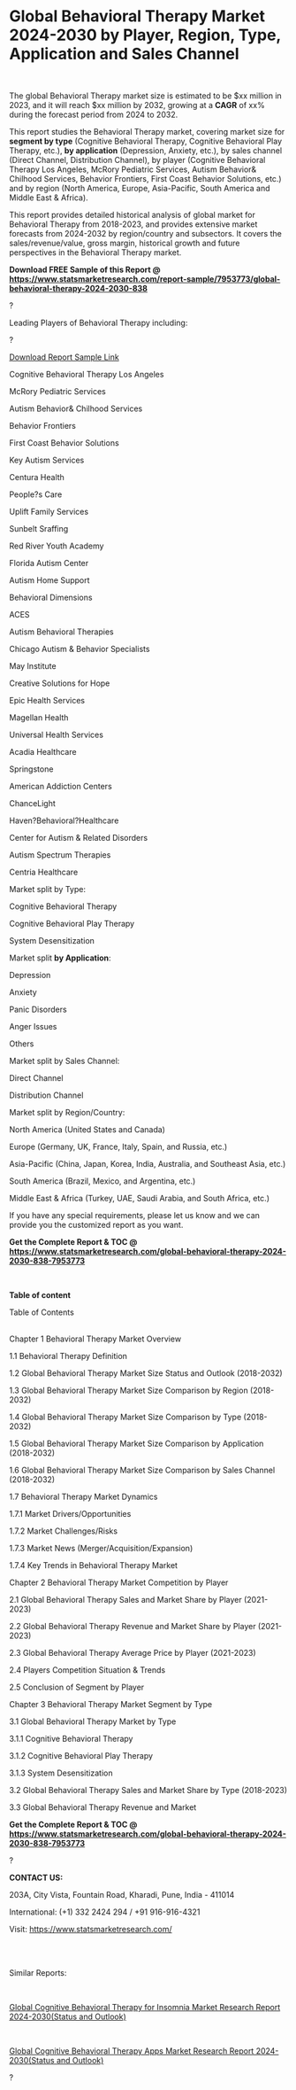 <h1>Global Behavioral Therapy Market 2024-2030 by Player, Region, Type, Application and Sales Channel</h1><br/><p>The global Behavioral Therapy market size is estimated to be $xx million in 2023, and it will reach $xx million by 2032, growing at a <strong>CAGR</strong> of xx% during the forecast period from 2024 to 2032.</p>
 
 
 
 <p>This report studies the Behavioral Therapy market, covering market size for <strong>segment by type</strong> (Cognitive Behavioral Therapy, Cognitive Behavioral Play Therapy, etc.), <strong>by application</strong> (Depression, Anxiety, etc.), by sales channel (Direct Channel, Distribution Channel), by player (Cognitive Behavioral Therapy Los Angeles, McRory Pediatric Services, Autism Behavior& Chilhood Services, Behavior Frontiers, First Coast Behavior Solutions, etc.) and by region (North America, Europe, Asia-Pacific, South America and Middle East & Africa).</p>
 
 
 
 <p>This report provides detailed historical analysis of global market for Behavioral Therapy from 2018-2023, and provides extensive market forecasts from 2024-2032 by region/country and subsectors. It covers the sales/revenue/value, gross margin, historical growth and future perspectives in the Behavioral Therapy market.</p>
 
 
 
 <div><b>Download FREE Sample of this Report @ <a href="https://www.statsmarketresearch.com/download-free-sample/7953773/global-behavioral-therapy-2024-2030-838">https://www.statsmarketresearch.com/report-sample/7953773/global-behavioral-therapy-2024-2030-838</a></b></div>
 
 
 
 <p>? </p>
 
 
 
 <p>Leading Players of Behavioral Therapy including:</p>
 
 
 
 <p>? </p>
 
 
 
 <p><a href="https://www.statsmarketresearch.com/download-free-sample/7953773/global-behavioral-therapy-2024-2030-838">Download Report Sample Link</a></p>
 
 
 
 <p>Cognitive Behavioral Therapy Los Angeles</p>
 
 
 
 <p>McRory Pediatric Services</p>
 
 
 
 <p>Autism Behavior& Chilhood Services</p>
 
 
 
 <p>Behavior Frontiers</p>
 
 
 
 <p>First Coast Behavior Solutions</p>
 
 
 
 <p>Key Autism Services</p>
 
 
 
 <p>Centura Health</p>
 
 
 
 <p>People?s Care</p>
 
 
 
 <p>Uplift Family Services</p>
 
 
 
 <p>Sunbelt Sraffing</p>
 
 
 
 <p>Red River Youth Academy</p>
 
 
 
 <p>Florida Autism Center</p>
 
 
 
 <p>Autism Home Support</p>
 
 
 
 <p>Behavioral Dimensions</p>
 
 
 
 <p>ACES</p>
 
 
 
 <p>Autism Behavioral Therapies</p>
 
 
 
 <p>Chicago Autism & Behavior Specialists</p>
 
 
 
 <p>May Institute</p>
 
 
 
 <p>Creative Solutions for Hope</p>
 
 
 
 <p>Epic Health Services</p>
 
 
 
 <p>Magellan Health</p>
 
 
 
 <p>Universal Health Services</p>
 
 
 
 <p>Acadia Healthcare</p>
 
 
 
 <p>Springstone</p>
 
 
 
 <p>American Addiction Centers</p>
 
 
 
 <p>ChanceLight</p>
 
 
 
 <p>Haven?Behavioral?Healthcare</p>
 
 
 
 <p>Center for Autism & Related Disorders</p>
 
 
 
 <p>Autism Spectrum Therapies</p>
 
 
 
 <p>Centria Healthcare</p>
 
 
 
 <p>Market split by Type:</p>
 
 
 
 <p>Cognitive Behavioral Therapy</p>
 
 
 
 <p>Cognitive Behavioral Play Therapy</p>
 
 
 
 <p>System Desensitization</p>
 
 
 
 <p>Market split <strong>by Application</strong>:</p>
 
 
 
 <p>Depression</p>
 
 
 
 <p>Anxiety</p>
 
 
 
 <p>Panic Disorders</p>
 
 
 
 <p>Anger Issues</p>
 
 
 
 <p>Others</p>
 
 
 
 <p>Market split by Sales Channel:</p>
 
 
 
 <p>Direct Channel</p>
 
 
 
 <p>Distribution Channel</p>
 
 
 
 <p>Market split by Region/Country:</p>
 
 
 
 <p>North America (United States and Canada)</p>
 
 
 
 <p>Europe (Germany, UK, France, Italy, Spain, and Russia, etc.)</p>
 
 
 
 <p>Asia-Pacific (China, Japan, Korea, India, Australia, and Southeast Asia, etc.)</p>
 
 
 
 <p>South America (Brazil, Mexico, and Argentina, etc.)</p>
 
 
 
 <p>Middle East & Africa (Turkey, UAE, Saudi Arabia, and South Africa, etc.)</p>
 
 
 
 <p>If you have any special requirements, please let us know and we can provide you the customized report as you want.</p>
 
 
 
 <div><b>Get the Complete Report & TOC @ <a href="https://www.statsmarketresearch.com/global-behavioral-therapy-2024-2030-838-7953773">https://www.statsmarketresearch.com/global-behavioral-therapy-2024-2030-838-7953773</a></b></div>
 
 
 
 <p><br />
 
 <b>Table of content</b></p>
 
 
 
 <p>Table of Contents<br />
 
 <br />
 
 Chapter 1 Behavioral Therapy Market Overview<br />
 
 1.1 Behavioral Therapy Definition<br />
 
 1.2 Global Behavioral Therapy Market Size Status and Outlook (2018-2032)<br />
 
 1.3 Global Behavioral Therapy Market Size Comparison by Region (2018-2032)<br />
 
 1.4 Global Behavioral Therapy Market Size Comparison by Type (2018-2032)<br />
 
 1.5 Global Behavioral Therapy Market Size Comparison by Application (2018-2032)<br />
 
 1.6 Global Behavioral Therapy Market Size Comparison by Sales Channel (2018-2032)<br />
 
 1.7 Behavioral Therapy Market Dynamics<br />
 
 1.7.1 Market Drivers/Opportunities<br />
 
 1.7.2 Market Challenges/Risks<br />
 
 1.7.3 Market News (Merger/Acquisition/Expansion)<br />
 
 1.7.4 Key Trends in Behavioral Therapy Market<br />
 
 Chapter 2 Behavioral Therapy Market Competition by Player<br />
 
 2.1 Global Behavioral Therapy Sales and Market Share by Player (2021-2023)<br />
 
 2.2 Global Behavioral Therapy Revenue and Market Share by Player (2021-2023)<br />
 
 2.3 Global Behavioral Therapy Average Price by Player (2021-2023)<br />
 
 2.4 Players Competition Situation & Trends<br />
 
 2.5 Conclusion of Segment by Player<br />
 
 Chapter 3 Behavioral Therapy Market Segment by Type<br />
 
 3.1 Global Behavioral Therapy Market by Type<br />
 
 3.1.1 Cognitive Behavioral Therapy<br />
 
 3.1.2 Cognitive Behavioral Play Therapy<br />
 
 3.1.3 System Desensitization<br />
 
 3.2 Global Behavioral Therapy Sales and Market Share by Type (2018-2023)<br />
 
 3.3 Global Behavioral Therapy Revenue and Market</p>
 
 
 
 <div><b>Get the Complete Report & TOC @ <a href="https://www.statsmarketresearch.com/global-behavioral-therapy-2024-2030-838-7953773">https://www.statsmarketresearch.com/global-behavioral-therapy-2024-2030-838-7953773</a></b></div>
 
 
 
 <p>? </p>
 
 
 
 <p><b>CONTACT US:</b><br />
 
 203A, City Vista, Fountain Road, Kharadi, Pune, India - 411014<br />
 
 International: (+1) 332 2424 294 / +91 916-916-4321<br />
 
 Visit: <a href="https://www.statsmarketresearch.com/">https://www.statsmarketresearch.com/</a><br />
 
 <br />
 
 <br />
 
 Similar Reports:<br />
 
 <br />
 
 <a href="https://www.statsmarketresearch.com/global-cognitive-behavioral-therapy-for-insomnia-2024-2030-495-7945366">Global Cognitive Behavioral Therapy for Insomnia Market Research Report 2024-2030(Status and Outlook)</a><br />
 
 <br />
 
 <a href="https://www.statsmarketresearch.com/global-cognitive-behavioral-therapy-apps-2024-2030-642-7946732">Global Cognitive Behavioral Therapy Apps Market Research Report 2024-2030(Status and Outlook)</a><br />
 
 ? </p>